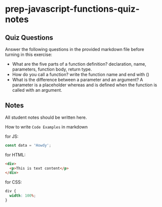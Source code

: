 # prep-javascript-functions-quiz-notes

## Quiz Questions

Answer the following questions in the provided markdown file before turning in this exercise:

- What are the five parts of a function definition?
  declaration, name, parameters, function body, return type.
- How do you call a function?
  write the function name and end with ()
- What is the difference between a parameter and an argument?
  A parameter is a placeholder whereas and is defined when the function is called with an argument.

## Notes

All student notes should be written here.

How to write `Code Examples` in markdown

for JS:

```javascript
const data = 'Howdy';
```

for HTML:

```html
<div>
  <p>This is text content</p>
</div>
```

for CSS:

```css
div {
  width: 100%;
}
```
